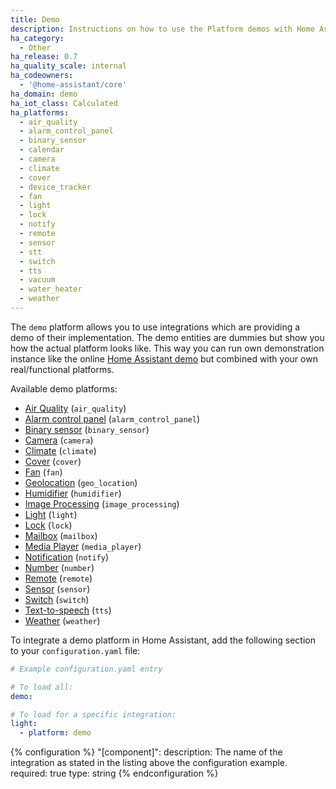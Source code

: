 ```yaml
---
title: Demo
description: Instructions on how to use the Platform demos with Home Assistant.
ha_category:
  - Other
ha_release: 0.7
ha_quality_scale: internal
ha_codeowners:
  - '@home-assistant/core'
ha_domain: demo
ha_iot_class: Calculated
ha_platforms:
  - air_quality
  - alarm_control_panel
  - binary_sensor
  - calendar
  - camera
  - climate
  - cover
  - device_tracker
  - fan
  - light
  - lock
  - notify
  - remote
  - sensor
  - stt
  - switch
  - tts
  - vacuum
  - water_heater
  - weather
---
```


The `demo` platform allows you to use integrations which are providing a demo of their implementation. The demo entities are dummies but show you how the actual platform looks like. This way you can run own demonstration instance like the online [Home Assistant demo](/demo/) but combined with your own real/functional platforms.

Available demo platforms:

- [Air Quality](/integrations/air_quality/) (`air_quality`)
- [Alarm control panel](/integrations/alarm_control_panel/) (`alarm_control_panel`)
- [Binary sensor](/integrations/binary_sensor/) (`binary_sensor`)
- [Camera](/integrations/camera/) (`camera`)
- [Climate](/integrations/climate/) (`climate`)
- [Cover](/integrations/cover/) (`cover`)
- [Fan](/integrations/fan/) (`fan`)
- [Geolocation](/integrations/geo_location/) (`geo_location`)
- [Humidifier](/integrations/humidifier/) (`humidifier`)
- [Image Processing](/integrations/image_processing/) (`image_processing`)
- [Light](/integrations/light/) (`light`)
- [Lock](/integrations/lock/) (`lock`)
- [Mailbox](/integrations/mailbox/) (`mailbox`)
- [Media Player](/integrations/media_player/) (`media_player`)
- [Notification](/integrations/notify/) (`notify`)
- [Number](/integrations/number/) (`number`)
- [Remote](/integrations/remote/) (`remote`)
- [Sensor](/integrations/sensor/) (`sensor`)
- [Switch](/integrations/switch/) (`switch`)
- [Text-to-speech](/integrations/tts/) (`tts`)
- [Weather](/integrations/weather/) (`weather`)


To integrate a demo platform in Home Assistant, add the following section to your `configuration.yaml` file:

```yaml
# Example configuration.yaml entry

# To load all:
demo:

# To load for a specific integration:
light:
  - platform: demo
```

{% configuration %}
"[component]":
  description: The name of the integration as stated in the listing above the configuration example.
  required: true
  type: string
{% endconfiguration %}
